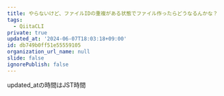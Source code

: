 ```yaml
---
title: やらないけど、ファイルIDの重複がある状態でファイル作ったらどうなるんかな？
tags:
  - QiitaCLI
private: true
updated_at: '2024-06-07T18:03:18+09:00'
id: db749b0ff51e55559105
organization_url_name: null
slide: false
ignorePublish: false
---
```


updated_atの時間はJST時間
